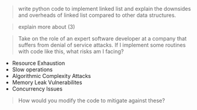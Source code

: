 > write python code to implement linked list and explain the downsides and overheads of linked list compared to other data structures.

> explain more about (3)

> Take on the role of an expert software developer at a company that suffers from denial of service attacks. If I implement some routines with code like this, what risks am I facing?

- Resource Exhaustion
- Slow operations
- Algorithmic Complexity Attacks
- Memory Leak Vulnerabilites
- Concurrency Issues

> How would you modify the code to mitigate against these?
